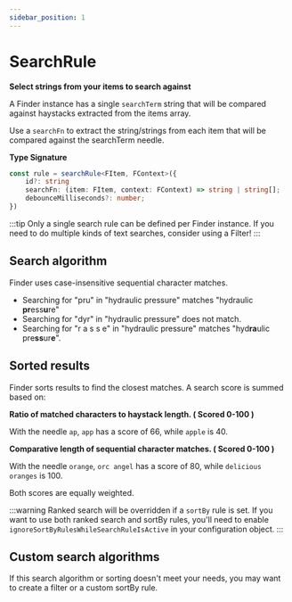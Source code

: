 ```yaml
---
sidebar_position: 1
---
```


# SearchRule

**Select strings from your items to search against**

A Finder instance has a single `searchTerm` string that will be compared against haystacks extracted from the items array.

Use a `searchFn` to extract the string/strings from each item that will be compared against the searchTerm needle.

**Type Signature**

```ts
const rule = searchRule<FItem, FContext>({
    id?: string
    searchFn: (item: FItem, context: FContext) => string | string[];
    debounceMilliseconds?: number;
})
```

:::tip
Only a single search rule can be defined per Finder instance. If you need to do multiple kinds of text searches, consider using a Filter!
:::

## Search algorithm

Finder uses case-insensitive sequential character matches.

- Searching for "pru" in "hydraulic pressure" matches "hydraulic **pr**ess**u**re"
- Searching for "dyr" in "hydraulic pressure" does not match.
- Searching for "r a s s e" in "hydraulic pressure" matches "hyd**ra**ulic pre**ss**ur**e**".

## Sorted results

Finder sorts results to find the closest matches. A search score is summed based on:

**Ratio of matched characters to haystack length. ( Scored 0-100 )**

With the needle `ap`, `app` has a score of 66, while `apple` is 40.

**Comparative length of sequential character matches. ( Scored 0-100 )**

With the needle `orange`, `orc angel` has a score of 80, while `delicious oranges` is 100.

Both scores are equally weighted.

:::warning
Ranked search will be overridden if a `sortBy` rule is set. If you want to use both ranked search and sortBy rules, you'll need to enable `ignoreSortByRulesWhileSearchRuleIsActive` in your configuration object.
:::

## Custom search algorithms

If this search algorithm or sorting doesn't meet your needs, you may want to create a filter or a custom sortBy rule.
